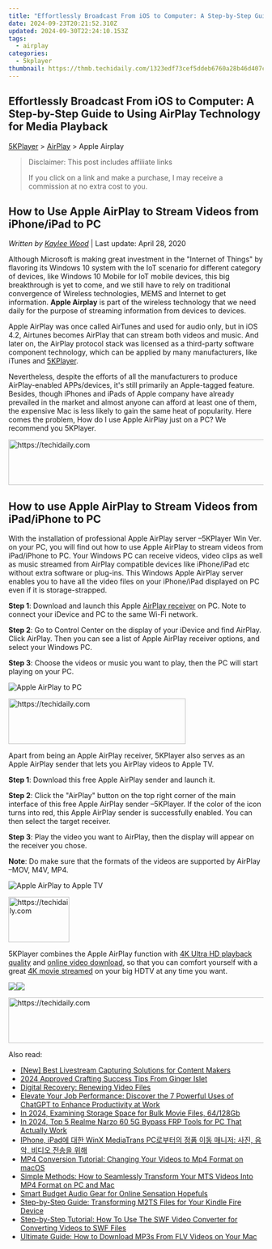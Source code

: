 ```yaml
---
title: "Effortlessly Broadcast From iOS to Computer: A Step-by-Step Guide to Using AirPlay Technology for Media Playback"
date: 2024-09-23T20:21:52.310Z
updated: 2024-09-30T22:24:10.153Z
tags:
  - airplay
categories:
  - 5kplayer
thumbnail: https://thmb.techidaily.com/1323edf73cef5ddeb6760a28b46d407c0ed89a3159fd177b98bcbf03f2bf6c24.jpg
---
```


## Effortlessly Broadcast From iOS to Computer: A Step-by-Step Guide to Using AirPlay Technology for Media Playback

[5KPlayer](https://tools.techidaily.com/5kplayer/products/) \> [AirPlay](https://tools.techidaily.com/5kplayer/airplay/) \> Apple Airplay 

>  Disclaimer: This post includes affiliate links
>
>  If you click on a link and make a purchase, I may receive a commission at no extra cost to you.
>

## How to Use Apple AirPlay to Stream Videos from iPhone/iPad to PC

 _Written by [Kaylee Wood](https://www.quora.com/profile/Amanda-Hu-21)_ | Last update: April 28, 2020

Although Microsoft is making great investment in the "Internet of Things" by flavoring its Windows 10 system with the IoT scenario for different category of devices, like Windows 10 Mobile for IoT mobile devices, this big breakthrough is yet to come, and we still have to rely on traditional convergence of Wireless technologies, MEMS and Internet to get information. **Apple Airplay** is part of the wireless technology that we need daily for the purpose of streaming information from devices to devices.

Apple AirPlay was once called AirTunes and used for audio only, but in iOS 4.2, Airtunes becomes AirPlay that can stream both videos and music. And later on, the AirPlay protocol stack was licensed as a third-party software component technology, which can be applied by many manufacturers, like iTunes and [5KPlayer](https://tools.techidaily.com/5kplayer/products/).

Nevertheless, despite the efforts of all the manufacturers to produce AirPlay-enabled APPs/devices, it's still primarily an Apple-tagged feature. Besides, though iPhones and iPads of Apple company have already prevailed in the market and almost anyone can afford at least one of them, the expensive Mac is less likely to gain the same heat of popularity. Here comes the problem, How do I use Apple AirPlay just on a PC? We recommend you 5KPlayer.

<!-- affiliate ads begin -->
<a href="https://appsumo.8odi.net/c/5597632/2087390/7443" target="_top" id="2087390">
  <img src="//a.impactradius-go.com/display-ad/7443-2087390" border="0" alt="https://techidaily.com" width="728" height="90"/>
</a>
<img height="0" width="0" src="https://appsumo.8odi.net/i/5597632/2087390/7443" style="position:absolute;visibility:hidden;" border="0" />
<!-- affiliate ads end -->

## How to use Apple AirPlay to Stream Videos from iPad/iPhone to PC

With the installation of professional Apple AirPlay server –5KPlayer Win Ver. on your PC, you will find out how to use Apple AirPlay to stream videos from iPad/iPhone to PC. Your Windows PC can receive videos, video clips as well as music streamed from AirPlay compatible devices like iPhone/iPad etc without extra software or plug-ins. This Windows Apple AirPlay server enables you to have all the video files on your iPhone/iPad displayed on PC even if it is storage-strapped. 

**Step 1**: Download and launch this Apple [AirPlay receiver](https://tools.techidaily.com/5kplayer/airplay/) on PC. Note to connect your iDevice and PC to the same Wi-Fi network.

**Step 2**: Go to Control Center on the display of your iDevice and find AirPlay. Click AirPlay. Then you can see a list of Apple AirPlay receiver options, and select your Windows PC.

**Step 3**: Choose the videos or music you want to play, then the PC will start playing on your PC.

![Apple AirPlay to PC](https://www.5kplayer.com/airplay/img/apple-airplay-zjy-0327.jpg) 

<!-- affiliate ads begin -->
<a href="https://unicoeye.pxf.io/c/5597632/2148771/18498" target="_top" id="2148771">
  <img src="//a.impactradius-go.com/display-ad/18498-2148771" border="0" alt="https://techidaily.com" width="350" height="90"/>
</a>
<img height="0" width="0" src="https://unicoeye.pxf.io/i/5597632/2148771/18498" style="position:absolute;visibility:hidden;" border="0" />
<!-- affiliate ads end -->

Apart from being an Apple AirPlay receiver, 5KPlayer also serves as an Apple AirPlay sender that lets you AirPlay videos to Apple TV. 

**Step 1**: Download this free Apple AirPlay sender and launch it.

**Step 2**: Click the "AirPlay" button on the top right corner of the main interface of this free Apple AirPlay sender –5KPlayer. If the color of the icon turns into red, this Apple AirPlay sender is successfully enabled. You can then select the target receiver.

**Step 3**: Play the video you want to AirPlay, then the display will appear on the receiver you chose. 

**Note**: Do make sure that the formats of the videos are supported by AirPlay –MOV, M4V, MP4\. 

![Apple AirPlay to Apple TV](https://www.5kplayer.com/airplay/img/5k-airplay-xsy-airplay-with-win10-15021501.jpg) 

<!-- affiliate ads begin -->
<a href="https://bluettifr.pxf.io/c/5597632/2145079/17095" target="_top" id="2145079">
  <img src="//a.impactradius-go.com/display-ad/17095-2145079" border="0" alt="https://techidaily.com" width="120" height="90"/>
</a>
<img height="0" width="0" src="https://bluettifr.pxf.io/i/5597632/2145079/17095" style="position:absolute;visibility:hidden;" border="0" />
<!-- affiliate ads end -->

5KPlayer combines the Apple AirPlay function with [4K Ultra HD playback quality](https://tools.techidaily.com/5kplayer/video-music-player/) and [online video download](https://tools.techidaily.com/5kplayer/youtube-download/), so that you can comfort yourself with a great [4K movie streamed](https://tools.techidaily.com/5kplayer/airplay/) on your big HDTV at any time you want.

[![](https://www.5kplayer.com/airplay/../button/freedownbackmac.png)](https://tools.techidaily.com/5kplayer/products/)[![](https://www.5kplayer.com/airplay/../button/freedownwhitewin.png)](https://tools.techidaily.com/5kplayer/products/)

<!-- affiliate ads begin -->
<a href="https://aligracehair.sjv.io/c/5597632/2115921/19272" target="_top" id="2115921">
  <img src="//a.impactradius-go.com/display-ad/19272-2115921" border="0" alt="https://techidaily.com" width="728" height="90"/>
</a>
<img height="0" width="0" src="https://aligracehair.sjv.io/i/5597632/2115921/19272" style="position:absolute;visibility:hidden;" border="0" />
<!-- affiliate ads end -->

<ins class="adsbygoogle"
     style="display:block"
     data-ad-format="autorelaxed"
     data-ad-client="ca-pub-7571918770474297"
     data-ad-slot="1223367746"></ins>

<ins class="adsbygoogle"
     style="display:block"
     data-ad-client="ca-pub-7571918770474297"
     data-ad-slot="8358498916"
     data-ad-format="auto"
     data-full-width-responsive="true"></ins>

<span class="atpl-alsoreadstyle">Also read:</span>
<div><ul>
<li><a href="https://youtube-docs.techidaily.com/est-livestream-capturing-solutions-for-content-makers/"><u>[New] Best Livestream Capturing Solutions for Content Makers</u></a></li>
<li><a href="https://screen-activity-recording.techidaily.com/2024-approved-crafting-success-tips-from-ginger-islet/"><u>2024 Approved Crafting Success Tips From Ginger Islet</u></a></li>
<li><a href="https://data-wizards.techidaily.com/digital-recovery-renewing-video-files/"><u>Digital Recovery: Renewing Video Files</u></a></li>
<li><a href="https://tech-haven.techidaily.com/elevate-your-job-performance-discover-the-7-powerful-uses-of-chatgpt-to-enhance-productivity-at-work/"><u>Elevate Your Job Performance: Discover the 7 Powerful Uses of ChatGPT to Enhance Productivity at Work</u></a></li>
<li><a href="https://some-knowledge.techidaily.com/in-2024-examining-storage-space-for-bulk-movie-files-64128gb/"><u>In 2024, Examining Storage Space for Bulk Movie Files, 64/128Gb</u></a></li>
<li><a href="https://android-frp.techidaily.com/in-2024-top-5-realme-narzo-60-5g-bypass-frp-tools-for-pc-that-actually-work-by-drfone-android/"><u>In 2024, Top 5 Realme Narzo 60 5G Bypass FRP Tools for PC That Actually Work</u></a></li>
<li><a href="https://some-knowledge.techidaily.com/iphone-ipad-winx-mediatrans-pc/"><u>IPhone, iPad에 대한 WinX MediaTrans PC로부터의 정품 이동 매니저: 사진, 음악, 비디오 전송을 위해</u></a></li>
<li><a href="https://media-tips.techidaily.com/mp4-conversion-tutorial-changing-your-videos-to-mp4-format-on-macos/"><u>MP4 Conversion Tutorial: Changing Your Videos to Mp4 Format on macOS</u></a></li>
<li><a href="https://media-tips.techidaily.com/simple-methods-how-to-seamlessly-transform-your-mts-videos-into-mp4-format-on-pc-and-mac/"><u>Simple Methods: How to Seamlessly Transform Your MTS Videos Into MP4 Format on PC and Mac</u></a></li>
<li><a href="https://youtube-data.techidaily.com/-budget-audio-gear-for-online-sensation-hopefuls/"><u>Smart Budget Audio Gear for Online Sensation Hopefuls</u></a></li>
<li><a href="https://media-tips.techidaily.com/step-by-step-guide-transforming-m2ts-files-for-your-kindle-fire-device/"><u>Step-by-Step Guide: Transforming M2TS Files for Your Kindle Fire Device</u></a></li>
<li><a href="https://media-tips.techidaily.com/step-by-step-tutorial-how-to-use-the-swf-video-converter-for-converting-videos-to-swf-files/"><u>Step-by-Step Tutorial: How To Use The SWF Video Converter for Converting Videos to SWF Files</u></a></li>
<li><a href="https://media-tips.techidaily.com/ultimate-guide-how-to-download-mp3s-from-flv-videos-on-your-mac/"><u>Ultimate Guide: How to Download MP3s From FLV Videos on Your Mac</u></a></li>
</ul></div>

